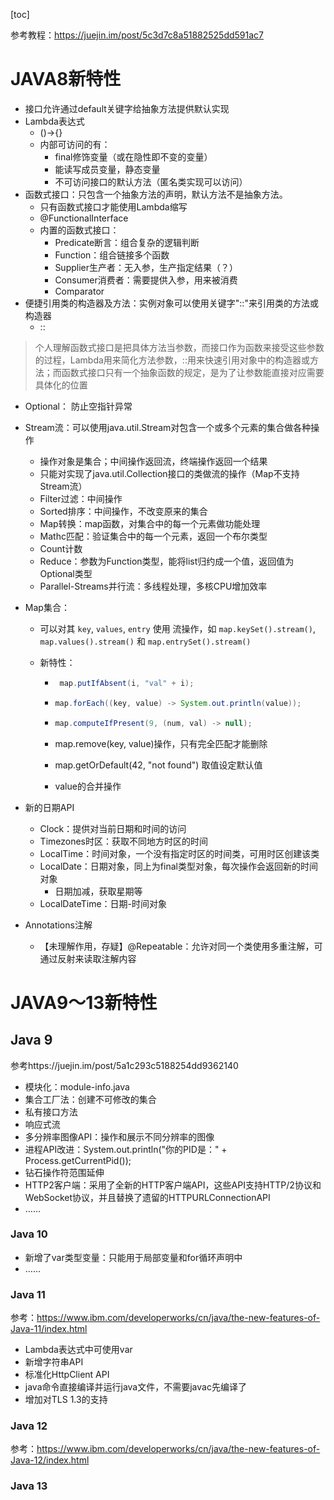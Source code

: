 [toc]

参考教程：https://juejin.im/post/5c3d7c8a51882525dd591ac7

# JAVA8新特性

- 接口允许通过default关键字给抽象方法提供默认实现
- Lambda表达式
  - ()->{}
  - 内部可访问的有：
    - final修饰变量（或在隐性即不变的变量）
    - 能读写成员变量，静态变量
    - 不可访问接口的默认方法（匿名类实现可以访问）
- 函数式接口：只包含一个抽象方法的声明，默认方法不是抽象方法。
  - 只有函数式接口才能使用Lambda缩写
  - @FunctionalInterface
  - 内置的函数式接口：
    - Predicate断言：组合复杂的逻辑判断
    - Function：组合链接多个函数
    - Supplier生产者：无入参，生产指定结果（？）
    - Consumer消费者：需要提供入参，用来被消费
    - Comparator
- 便捷引用类的构造器及方法：实例对象可以使用关键字"::"来引用类的方法或构造器
  - ::

> 个人理解函数式接口是把具体方法当参数，而接口作为函数来接受这些参数的过程，Lambda用来简化方法参数，::用来快速引用对象中的构造器或方法；而函数式接口只有一个抽象函数的规定，是为了让参数能直接对应需要具体化的位置

- Optional： 防止空指针异常

- Stream流：可以使用java.util.Stream对包含一个或多个元素的集合做各种操作

  - 操作对象是集合；中间操作返回流，终端操作返回一个结果
  - 只能对实现了java.util.Collection接口的类做流的操作（Map不支持Stream流）
  - Filter过滤：中间操作
  - Sorted排序：中间操作，不改变原来的集合
  - Map转换：map函数，对集合中的每一个元素做功能处理
  - Mathc匹配：验证集合中的每一个元素，返回一个布尔类型
  - Count计数
  - Reduce：参数为Function类型，能将list归约成一个值，返回值为Optional类型
  - Parallel-Streams并行流：多线程处理，多核CPU增加效率

- Map集合：

  - 可以对其 `key`, `values`, `entry` 使用 流操作，如 `map.keySet().stream()`, `map.values().stream()` 和 `map.entrySet().stream()`

  - 新特性：

    - ```java
       map.putIfAbsent(i, "val" + i);
      ```

    - ```java
      map.forEach((key, value) -> System.out.println(value));
      ```

    - ```java
      map.computeIfPresent(9, (num, val) -> null);
      ```

    - map.remove(key, value)操作，只有完全匹配才能删除

    - map.getOrDefault(42, "not found") 取值设定默认值

    - value的合并操作

- 新的日期API

  - Clock：提供对当前日期和时间的访问
  - Timezones时区：获取不同地方时区的时间
  - LocalTime：时间对象，一个没有指定时区的时间类，可用时区创建该类
  - LocalDate：日期对象，同上为final类型对象，每次操作会返回新的时间对象
    - 日期加减，获取星期等
  - LocalDateTime：日期-时间对象

- Annotations注解

  - 【未理解作用，存疑】@Repeatable：允许对同一个类使用多重注解，可通过反射来读取注解内容

# JAVA9～13新特性

## Java 9

参考https://juejin.im/post/5a1c293c5188254dd9362140

- 模块化：module-info.java
- 集合工厂法：创建不可修改的集合
- 私有接口方法
- 响应式流
- 多分辨率图像API：操作和展示不同分辨率的图像
- 进程API改进：System.out.println("你的PID是：" + Process.getCurrentPid());
- 钻石操作符范围延伸
- HTTP2客户端：采用了全新的HTTP客户端API，这些API支持HTTP/2协议和WebSocket协议，并且替换了遗留的HTTPURLConnectionAPI
- ……

### Java 10

- 新增了var类型变量：只能用于局部变量和for循环声明中
- ……

### Java 11

参考：https://www.ibm.com/developerworks/cn/java/the-new-features-of-Java-11/index.html

- Lambda表达式中可使用var
- 新增字符串API
- 标准化HttpClient API
- java命令直接编译并运行java文件，不需要javac先编译了
- 增加对TLS 1.3的支持

### Java 12

参考：https://www.ibm.com/developerworks/cn/java/the-new-features-of-Java-12/index.html

### Java 13